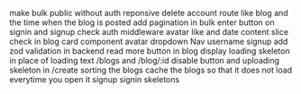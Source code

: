 make bulk public without auth
reponsive
delete account route
like blog and the time when the blog is posted
add pagination in bulk
enter button on signin and signup
check auth middleware
avatar like and date
content slice check in blog card component
avatar dropdown Nav
username signup
add zod validation in backend
read more button in blog display
loading skeleton in place of loading text /blogs and /blog/:id
disable button and uploading skeleton in /create
sorting the blogs
cache the blogs so that it does not load everytime you open it
signup signin skeletons
